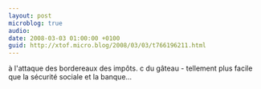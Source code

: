 ```yaml
---
layout: post
microblog: true
audio: 
date: 2008-03-03 01:00:00 +0100
guid: http://xtof.micro.blog/2008/03/03/t766196211.html
---
```

à l'attaque des bordereaux des impôts. c du gâteau - tellement plus facile que la sécurité sociale et la banque...
